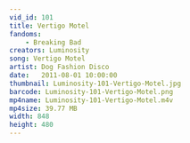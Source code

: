```yaml
---
vid_id: 101
title: Vertigo Motel
fandoms:
    - Breaking Bad
creators: Luminosity
song: Vertigo Motel
artist: Dog Fashion Disco
date:   2011-08-01 10:00:00
thumbnail: Luminosity-101-Vertigo-Motel.jpg
barcode: Luminosity-101-Vertigo-Motel.png
mp4name: Luminosity-101-Vertigo-Motel.m4v
mp4size: 39.77 MB
width: 848
height: 480
---
```



  